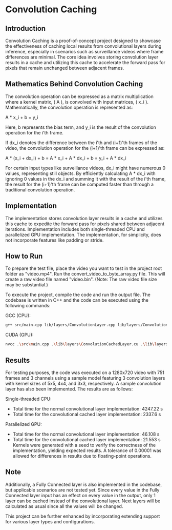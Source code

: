 # Convolution Caching

## Introduction
Convolution Caching is a proof-of-concept project designed to showcase the effectiveness of caching local results from convolutional layers during inference, especially in scenarios such as surveillance videos where frame differences are minimal. The core idea involves storing convolution layer results in a cache and utilizing this cache to accelerate the forward pass for pixels that remain unchanged between adjacent frames.

## Mathematics Behind Convolution Caching

The convolution operation can be expressed as a matrix multiplication where a kernel matrix, \( A \), is convolved with input matrices, \( x_i \). Mathematically, the convolution operation is represented as:

A * x_i + b = y_i

Here, b represents the bias term, and y_i is the result of the convolution operation for the i'th frame.

If dx_i denotes the difference between the i'th and (i+1)'th frames of the video, the convolution operation for the (i+1)'th frame can be expressed as:

A * (x_i + dx_i) + b = A * x_i + A * dx_i + b = y_i + A * dx_i

For certain input types like surveillance videos, dx_i might have numerous 0 values, representing still objects. By efficiently calculating A * dx_i with ignoring 0 values in the dx_i and summing it with the result of the i'th frame, the result for the (i+1)'th frame can be computed faster than through a traditional convolution operation.

## Implementation
The implementation stores convolution layer results in a cache and utilizes this cache to expedite the forward pass for pixels shared between adjacent iterations. Implementation includes both single-threaded CPU and parallelized GPU implementation. The implementation, for simplicity, does not incorporate features like padding or stride.

## How to Run

To prepare the test file, place the video you want to test in the project root folder as "video.mp4". Run the convert_video_to_byte_array.py file. This will create a raw video file named "video.bin". (Note: The raw video file size may be substantial.)

To execute the project, compile the code and run the output file. The codebase is written in C++ and the code can be executed using the following commands:

GCC (CPU):
```bash
g++ src/main.cpp lib/layers/ConvolutionLayer.cpp lib/layers/ConvolutionCachedLayer.cpp -o main
```

CUDA (GPU):
```bash
nvcc .\src\main.cpp .\lib\layers\ConvolutionCachedLayer.cu .\lib\layers\ConvolutionLayer.cu -o .\out\main.exe -arch=sm_60
```
## Results
For testing purposes, the code was executed on a 1280x720 video with 751 frames and 3 channels using a sample model featuring 3 convolution layers with kernel sizes of 5x5, 4x4, and 3x3, respectively. A sample convolution layer has also been implemented. The results are as follows:

Single-threaded CPU:
- Total time for the normal convolutional layer implementation: 4247.22 s
- Total time for the convolutional cached layer implementation: 2337.6 s

Parallelized GPU:
- Total time for the normal convolutional layer implementation: 46.108 s
- Total time for the convolutional cached layer implementation: 21.553 s
Kernels were generated with a seed to verify the correctness of the implementation, yielding expected results. A tolerance of 0.00001 was allowed for differences in results due to floating-point operations.

## Note
Additionally, a Fully Connected layer is also implemented in the codebase, but applicable scenarios are not tested yet. Since every value in the Fully Connected layer input has an effect on every value in the output, only 1 layer can be cached instead of the convolutional layer. Next layers will be calculated as usual since all the values will be changed.

This project can be further enhanced by incorporating extending support for various layer types and configurations.
